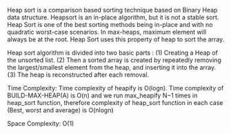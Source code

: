 Heap sort is a comparison based sorting technique based on Binary Heap data structure.
Heapsort is an in-place algorithm, but it is not a stable sort.
Heap Sort is one of the best sorting methods being in-place and with no quadratic worst-case scenarios.
In max-heaps, maximum element will always be at the root. Heap Sort uses this property of heap to sort the array.

Heap sort algorithm is divided into two basic parts :
(1) Creating a Heap of the unsorted list.
(2) Then a sorted array is created by repeatedly removing the largest/smallest element from the heap, and inserting it into the array. 
{3) The heap is reconstructed after each removal.

Time Complexity: Time complexity of heapify is O(logn). 
Time complexity of BUILD-MAX-HEAP(A) is O(n) 
and we run max_heapify N−1 times in heap_sort function,
therefore complexity of heap_sort function in each case (Best, worst and average) is O(nlogn)

Space Complexity: O(1)
